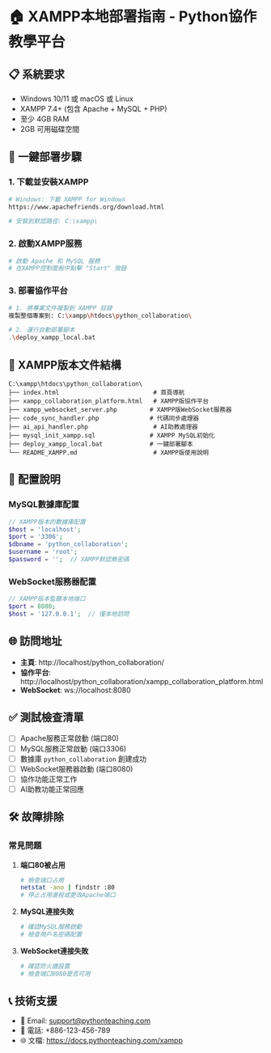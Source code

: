# 🏠 XAMPP本地部署指南 - Python協作教學平台

## 📋 系統要求
- Windows 10/11 或 macOS 或 Linux
- XAMPP 7.4+ (包含 Apache + MySQL + PHP)
- 至少 4GB RAM
- 2GB 可用磁碟空間

## 🚀 一鍵部署步驟

### 1. 下載並安裝XAMPP
```bash
# Windows: 下載 XAMPP for Windows
https://www.apachefriends.org/download.html

# 安裝到默認路徑: C:\xampp\
```

### 2. 啟動XAMPP服務
```bash
# 啟動 Apache 和 MySQL 服務
# 在XAMPP控制面板中點擊 "Start" 按鈕
```

### 3. 部署協作平台
```bash
# 1. 將專案文件複製到 XAMPP 目錄
複製整個專案到: C:\xampp\htdocs\python_collaboration\

# 2. 運行自動部署腳本
.\deploy_xampp_local.bat
```

## 📁 XAMPP版本文件結構
```
C:\xampp\htdocs\python_collaboration\
├── index.html                          # 首頁導航
├── xampp_collaboration_platform.html   # XAMPP版協作平台
├── xampp_websocket_server.php         # XAMPP版WebSocket服務器
├── code_sync_handler.php              # 代碼同步處理器
├── ai_api_handler.php                  # AI助教處理器
├── mysql_init_xampp.sql               # XAMPP MySQL初始化
├── deploy_xampp_local.bat             # 一鍵部署腳本
└── README_XAMPP.md                     # XAMPP版使用說明
```

## 🔧 配置說明

### MySQL數據庫配置
```php
// XAMPP版本的數據庫配置
$host = 'localhost';
$port = '3306';
$dbname = 'python_collaboration';
$username = 'root';
$password = '';  // XAMPP默認無密碼
```

### WebSocket服務器配置
```php
// XAMPP版本監聽本地端口
$port = 8080;
$host = '127.0.0.1';  // 僅本地訪問
```

## 🌐 訪問地址
- **主頁**: http://localhost/python_collaboration/
- **協作平台**: http://localhost/python_collaboration/xampp_collaboration_platform.html
- **WebSocket**: ws://localhost:8080

## ✅ 測試檢查清單
- [ ] Apache服務正常啟動 (端口80)
- [ ] MySQL服務正常啟動 (端口3306)
- [ ] 數據庫 `python_collaboration` 創建成功
- [ ] WebSocket服務器啟動 (端口8080)
- [ ] 協作功能正常工作
- [ ] AI助教功能正常回應

## 🛠️ 故障排除

### 常見問題
1. **端口80被占用**
   ```bash
   # 檢查端口占用
   netstat -ano | findstr :80
   # 停止占用進程或更改Apache端口
   ```

2. **MySQL連接失敗**
   ```bash
   # 確認MySQL服務啟動
   # 檢查用戶名密碼配置
   ```

3. **WebSocket連接失敗**
   ```bash
   # 確認防火牆設置
   # 檢查端口8080是否可用
   ```

## 📞 技術支援
- 📧 Email: support@pythonteaching.com
- 📱 電話: +886-123-456-789
- 🌐 文檔: https://docs.pythonteaching.com/xampp 